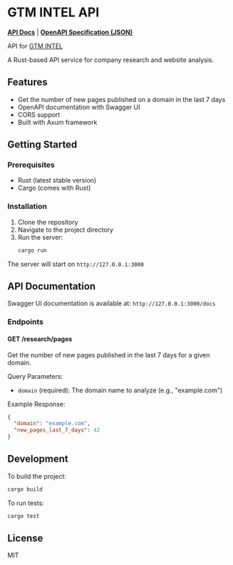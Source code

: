 # GTM INTEL API

[**API Docs**](https://api.gtmintel.com/docs/) | [**OpenAPI Specification (JSON)**](https://api.gtmintel.com/api-doc/openapi.json)

API for [GTM INTEL](https://gtmintel.com)

A Rust-based API service for company research and website analysis.

## Features

- Get the number of new pages published on a domain in the last 7 days
- OpenAPI documentation with Swagger UI
- CORS support
- Built with Axum framework

## Getting Started

### Prerequisites

- Rust (latest stable version)
- Cargo (comes with Rust)

### Installation

1. Clone the repository
2. Navigate to the project directory
3. Run the server:
   ```bash
   cargo run
   ```

The server will start on `http://127.0.0.1:3000`

## API Documentation

Swagger UI documentation is available at: `http://127.0.0.1:3000/docs`

### Endpoints

#### GET /research/pages

Get the number of new pages published in the last 7 days for a given domain.

Query Parameters:
- `domain` (required): The domain name to analyze (e.g., "example.com")

Example Response:
```json
{
  "domain": "example.com",
  "new_pages_last_7_days": 42
}
```

## Development

To build the project:
```bash
cargo build
```

To run tests:
```bash
cargo test
```

## License

MIT 